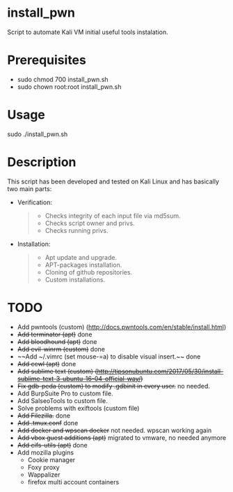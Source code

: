 # install_pwn
Script to automate Kali VM initial useful tools instalation.

# Prerequisites
- sudo chmod 700 install_pwn.sh
- sudo chown root:root install_pwn.sh

# Usage
sudo ./install_pwn.sh

# Description
This script has been developed and tested on Kali Linux and has basically two main parts:
- Verification: 
  > - Checks integrity of each input file via md5sum.
  > - Checks script owner and privs.
  > - Checks running privs.

- Installation:
  > - Apt update and upgrade.
  > - APT-packages installation.
  > - Cloning of github repositories.
  > - Custom installations.

# TODO
- Add pwntools (custom) (http://docs.pwntools.com/en/stable/install.html)
- ~~Add terminator (apt)~~ done
- ~~Add bloodhound (apt)~~ done
- ~~Add evil-winrm (custom)~~ done
- ~~Add ~/.vimrc (set mouse-=a) to disable visual insert.~~ done
- ~~Add cewl (apt)~~ done
- ~~Add sublime text (custom) (http://tipsonubuntu.com/2017/05/30/install-sublime-text-3-ubuntu-16-04-official-way/)~~
- ~~Fix gdb-peda (custom) to modify .gdbinit in every user.~~ no needed.
- Add BurpSuite Pro to custom file.
- Add SalseoTools to custom file.
- Solve problems with exiftools (custom file)
- ~~Add Filezilla.~~ done
- ~~Add .tmux.conf~~ done
- ~~Add docker and wpscan docker~~ not needed. wpscan working again
- ~~Add vbox guest additions (apt)~~ migrated to vmware, no needed anymore
- ~~Add cifs-utils (apt)~~ done
- Add mozilla plugins
  - Cookie manager
  - Foxy proxy
  - Wappalizer
  - firefox multi account containers
